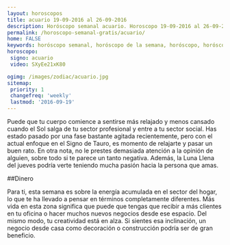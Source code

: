 ```yaml
---
layout: horoscopos
title: acuario 19-09-2016 al 26-09-2016 
description: Horóscopo semanal acuario. Horoscopo 19-09-2016 al 26-09-2016. Horoscopos univision gratis
permalink: /horoscopo-semanal-gratis/acuario/
home: FALSE
keywords: horóscopo semanal, horóscopo de la semana, horóscopo, horóscopo gratis,horóscopos, horóscopo esperanza gracia, horoscopos acuario la semana, horóscopos gratis, Tarot, Astrologia, Zodíaco, acuario, horoscopo gratis
horoscopo:
 signo: acuario
 video: SXyEe21xK80

ogimg: /images/zodiac/acuario.jpg
sitemap:
 priority: 1
 changefreq: 'weekly'
 lastmod: '2016-09-19'
---
```



Puede que tu cuerpo comience a sentirse más relajado y menos cansado cuando el Sol salga de tu sector profesional y entre a tu sector social. Has estado pasado por una fase bastante agitada recientemente, pero con el actual enfoque en el Signo de Tauro, es momento de relajarte y pasar un buen rato. En otra nota, no le prestes demasiada atención a la opinión de alguien, sobre todo si te parece un tanto negativa. Además, la Luna Llena del jueves podría verte teniendo mucha pasión hacia la persona que amas. 

##Dinero

Para ti, esta semana es sobre la energía acumulada en el sector del hogar, lo que te ha llevado a pensar en términos completamente diferentes. Más vida en esta zona significa que puede que tengas que recibir a más clientes en tu oficina o hacer muchos nuevos negocios desde ese espacio. Del mismo modo, tu creatividad está en alza. Si sientes esa inclinación, un negocio desde casa como decoración o construcción podría ser de gran beneficio.